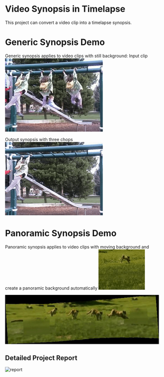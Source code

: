 # Video Synopsis in Timelapse

This project can convert a video clip into a timelapse synopsis.

# Generic Synopsis Demo
Generic synopsis applies to video clips with still background:
Input clip
![lenain](https://github.com/pleaseRedo/Panoramic-Video-Synopsis-in-Timelapse/blob/master/lenna.gif)


Output synopsis with three chops
![lenaout](https://github.com/pleaseRedo/Panoramic-Video-Synopsis-in-Timelapse/blob/master/lennaout.gif)

# Panoramic Synopsis Demo
Panoramic synopsis applies to video clips with moving background and create a panoramic background automatically
![tigerin](https://github.com/pleaseRedo/Panoramic-Video-Synopsis-in-Timelapse/blob/master/tigerin.gif)

![tigerout](https://github.com/pleaseRedo/Panoramic-Video-Synopsis-in-Timelapse/blob/master/tigerout.gif)


## Detailed Project Report
![report](https://github.com/pleaseRedo/Video-Synopsis-in-Timelapse/blob/master/112621241507.jpg)


